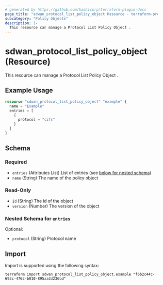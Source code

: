 ```yaml
---
# generated by https://github.com/hashicorp/terraform-plugin-docs
page_title: "sdwan_protocol_list_policy_object Resource - terraform-provider-sdwan"
subcategory: "Policy Objects"
description: |-
  This resource can manage a Protocol List Policy Object .
---
```


# sdwan_protocol_list_policy_object (Resource)

This resource can manage a Protocol List Policy Object .

## Example Usage

```terraform
resource "sdwan_protocol_list_policy_object" "example" {
  name = "Example"
  entries = [
    {
      protocol = "cifs"
    }
  ]
}
```

<!-- schema generated by tfplugindocs -->
## Schema

### Required

- `entries` (Attributes List) List of entries (see [below for nested schema](#nestedatt--entries))
- `name` (String) The name of the policy object

### Read-Only

- `id` (String) The id of the object
- `version` (Number) The version of the object

<a id="nestedatt--entries"></a>
### Nested Schema for `entries`

Optional:

- `protocol` (String) Protocol name

## Import

Import is supported using the following syntax:

```shell
terraform import sdwan_protocol_list_policy_object.example "f6b2c44c-693c-4763-b010-895aa3d236bd"
```
